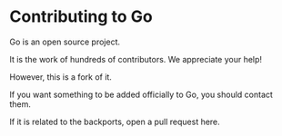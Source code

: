 # Contributing to Go

Go is an open source project.

It is the work of hundreds of contributors. We appreciate your help!

However, this is a fork of it.

If you want something to be added officially to Go, you should contact them.

If it is related to the backports, open a pull request here.